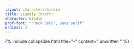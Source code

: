 ```yaml
---
layout: characters/birdie
title: Liquefy (draft)
character: birdie
prof-font: "'Rock Salt', sans serif"
ordinal: 3
---
```

{% include collapsible.html title="-" content="
<span class='note'>unwritten
" %}